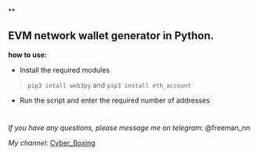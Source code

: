 **

## EVM network wallet generator in Python.

**how to use:**


 - Install the required modules

> `pip3 intall web3py` and  `pip3 install eth_account`

 - Run the script and enter the required number of addresses
# 

*If you have any questions, please message me on telegram*: @freeman_nn 

*My channel*: [Cyber_Boxing](t.me/Cyber_Boxing)
